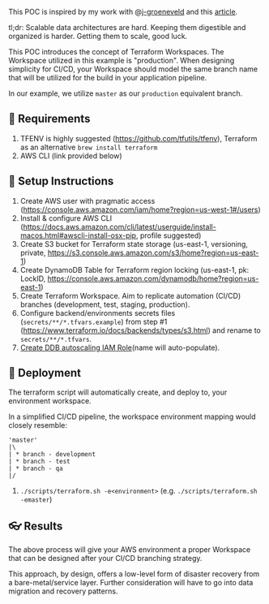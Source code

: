 This POC is inspired by my work with @[j-groeneveld](https://github.com/j-groeneveld) and this [article](https://engineering.linkedin.com/distributed-systems/log-what-every-software-engineer-should-know-about-real-time-datas-unifying).

tl;dr: Scalable data architectures are hard. Keeping them digestible and organized is harder. Getting them to scale, good luck.

This POC introduces the concept of Terraform Workspaces. The Workspace utilized in this example is "production". When designing simplicity for CI/CD, your Workspace should model the same branch name that will be utilized for the build in your application pipeline.

In our example, we utilize `master` as our `production` equivalent branch.

## 💩 Requirements

1. TFENV is highly suggested (https://github.com/tfutils/tfenv), Terraform as an alternative
  `brew install terraform`
1. AWS CLI (link provided below)

## 🚀 Setup Instructions

1. Create AWS user with pragmatic access (https://console.aws.amazon.com/iam/home?region=us-west-1#/users)
1. Install & configure AWS CLI (https://docs.aws.amazon.com/cli/latest/userguide/install-macos.html#awscli-install-osx-pip, profile suggested)
1. Create S3 bucket for Terraform state storage (us-east-1, versioning, private, https://s3.console.aws.amazon.com/s3/home?region=us-east-1)
1. Create DynamoDB Table for Terraform region locking (us-east-1, pk: LockID, https://console.aws.amazon.com/dynamodb/home?region=us-east-1)
1. Create Terraform Workspace. Aim to replicate automation (CI/CD) branches (development, test, staging, production).
1. Configure backend/environments secrets files (`secrets/**/*.tfvars.example`) from step #1 (https://www.terraform.io/docs/backends/types/s3.html) and rename to `secrets/**/*.tfvars`.
1. [Create DDB autoscaling IAM Role](https://console.aws.amazon.com/iam/home#/roles$new?step=permissions&selectedService=ApplicationAutoScaling&selectedUseCase=ApplicationAutoScalingDynamoSLR)(name will auto-populate).


## 🦄 Deployment

The terraform script will automatically create, and deploy to, your environment workspace.

In a simplified CI/CD pipeline, the workspace environment mapping would closely resemble:

```
'master'
|\
| * branch - development
| * branch - test
| * branch - qa
|/
```

1. `./scripts/terraform.sh -e<environment>` (e.g. `./scripts/terraform.sh -emaster`)

## 👓 Results

The above process will give your AWS environment a proper Workspace that can be designed after your CI/CD branching strategy.

This approach, by design, offers a low-level form of disaster recovery from a bare-metal/service layer. Further consideration will have to go into data migration and recovery patterns.
